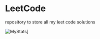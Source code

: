 # LeetCode

repository to store all my leet code solutions

![MyStats](https://leetcode-stats-six.vercel.app/api?username=gmtejar)]
